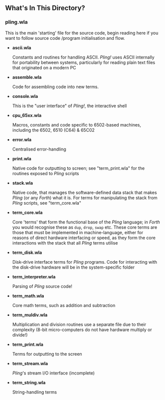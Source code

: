 ## What's In This Directory?

### pling.wla

This is the main 'starting' file for the source code, begin reading here if you want to follow source code /program initialisation and flow.

* __ascii.wla__

  Constants and routines for handling ASCII. _Pling!_ uses ASCII internally for portability between systems, particularly for reading plain text files that originated on a modern PC

* __assemble.wla__

  Code for assembling code into new terms.

* __console.wla__

  This is the "user interface" of _Pling!_, the interactive shell

* __cpu_65xx.wla__

  Macros, constants and code specific to 6502-based machines, including the 6502, 6510 (C64) & 65C02

* __error.wla__

  Centralised error-handling

* __print.wla__

  Native code for outputting to screen; see "term_print.wla" for the routines exposed to _Pling_ scripts

* __stack.wla__

  Native code, that manages the software-defined data stack that makes _Pling_ (or any _Forth_) what it is. For terms for manipulating the stack from _Pling_ scripts, see "term_core.wla"

* __term_core.wla__

  Core 'terms' that form the functional base of the _Pling_ language; in _Forth_ you would recognise these as `dup`, `drop`, `swap` etc. These core terms are those that must be implemented in machine-language, either for reasons of direct hardware interfacing or speed, as they form the core interactions with the stack that all _Pling_ terms utilise

* __term_disk.wla__

  Disk-drive interface terms for _Pling_ programs. Code for interacting with the disk-drive hardware will be in the system-specific folder

* __term_interpreter.wla__

  Parsing of _Pling_ source code!

* __term_math.wla__

  Core math terms, such as addition and subtraction

* __term_muldiv.wla__

  Multiplication and division routines use a separate file due to their complexity (8-bit micro-computers do not have hardware multiply or divide!)

* __term_print.wla__

  Terms for outputting to the screen

* __term_stream.wla__

  _Pling_'s stream I/O interface (incomplete)

* __term_string.wla__

  String-handling terms

